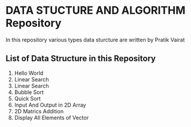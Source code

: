 <h1>DATA STUCTURE AND ALGORITHM Repository</h1>
<p>In this repository various types data sturcture are written by Pratik Vairat</p> 
<h2>List of Data Structure in this Repository</h2>
<ol> 
   <li>Hello World</li>
   <li>Linear Search</li>
   <li>Linear Search</li>
    <li>Bubble Sort</li>
    <li>Quick Sort</li>
   <li>Input And Output in 2D Array</li> 
   <li>2D Matrics Addition</li>
   <li>Display All Elements of Vector</li>
 </ol>
